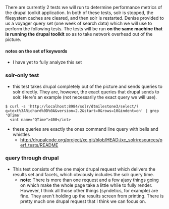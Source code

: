 There are currently 2 tests we will run to determine performance metrics of the drupal toolkit application.  In both of these tests, solr is stopped, the filesystem caches are cleared, and then solr is restarted.  Denise provided to us a voyager query set (one week of search data) which we will use to perform the following tests.  The tests will be run **on the same machine that is running the drupal toolkit** so as to take network overhead out of the picture.

#### notes on the set of keywords ####
  * I have yet to fully analyze this set

### solr-only test ###
  * this test takes drupal completely out of the picture and sends queries to solr directly.  They are, however, the exact queries that drupal sends to solr.  Here's an example (not necessarily the exact query we will use).
```
$ curl -s 'http://localhost:8984/solr/dtmilestone3/select/?q=text%3ARichard%0D%0A&version=2.2&start=0&rows=10&indent=on' | grep 'QTime'
  <int name="QTime">400</int>
```
  * these queries are exactly the ones command line query with bells and whistles
    * http://drupalcode.org/project/xc.git/blob/HEAD:/xc_solr/resources/perf_tests/README

### query through drupal ###
  * This test consists of the one major drupal request which delivers the results set and facets, which obviously includes the solr query time.
    * **note:** There is more than one request and a few ajaxy things going on which make the whole page take a little while to fully render.  However, I think all those other things (syndetics, for example) are fine.  They aren't holding up the results screen from printing.  There is pretty much one drupal request that I think we can focus on.